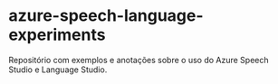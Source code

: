 # azure-speech-language-experiments
Repositório com exemplos e anotações sobre o uso do Azure Speech Studio e Language Studio.
